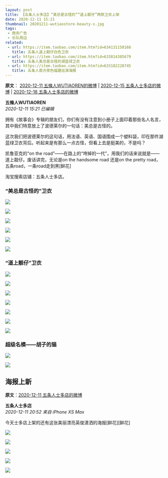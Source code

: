 ```yaml
---
layout: post
title: 【五条人士多店】“美总是古怪的”“道上靓仔”两款卫衣上架
date: 2020-12-11 15:21
thumbnail: 20201211-wutiaostore-beauty-s.jpg
tags:
 - 商务广告
 - 乐队周边
related:
 - url: https://item.taobao.com/item.htm?id=634131158168
   title: 五条人道上靓仔白色卫衣
 - url: https://item.taobao.com/item.htm?id=633814385679
   title: 五条人美总是古怪的湖蓝绿卫衣
 - url: https://item.taobao.com/item.htm?id=633182228745
   title: 五条人南方夜色福建巡演海报
---
```


**原文**： [2020-12-11 五條人WUTIAOREN的微博](https://weibo.com/1767922590/JxYln7PGf) \| [2020-12-15 五条人士多店的微博](https://weibo.com/7493731962/JyCbFjTdF) \| [2020-12-18 五条人士多店的微博](https://weibo.com/7493731962/Jz5bd952Z)

**五條人WUTIAOREN**  
*2020-12-11 15:21 已编辑*

拥有《故事会》专辑的朋友们，你们有没有注意到小册子上面印着那些名人名言，其中我们特意放上了波德莱尔的一句话：美总是古怪的。

这次我们把波德莱尔的这句话，用法语、英语、国语围成一个塑料袋，印在那件湖蓝绿卫衣背后。听起来是有那么一点古怪，但看上去是挺美的，不是吗？

凯鲁亚克的“on the road”——在路上的“垮掉的一代”，用我们的话来说就是——道上靓仔。废话讲完，无论是on the handsome road 还是on the pretty road，五条road，一条road走到黑[鲜花]

淘宝搜索店铺：五条人士多店。

### “美总是古怪的”卫衣

![](https://wx2.sinaimg.cn/mw1024/005PjUkDly1gnf2nlhvmxj30rs0jyn9j.jpg)

![](https://img.alicdn.com/imgextra/i3/2208814128848/O1CN01zR7qGj2FER27QXlmK_!!2208814128848.jpg)

![](https://img.alicdn.com/imgextra/i1/2208814128848/O1CN013y1An32FER27EPamK_!!2208814128848.jpg)

![](https://img.alicdn.com/imgextra/i4/2208814128848/O1CN01MQrQa12FER27ENyyn_!!2208814128848.jpg)

![](https://img.alicdn.com/imgextra/i1/2208814128848/O1CN01akI0c72FER26aj7H4_!!2208814128848.jpg)

![](https://img.alicdn.com/imgextra/i1/2208814128848/O1CN01Z5tv7x2FER22idK59_!!2208814128848.jpg)

### “道上靓仔”卫衣

![](https://img.alicdn.com/imgextra/i1/2208814128848/O1CN01dPlzFn2FER269iZty_!!2208814128848.jpg)

![](https://img.alicdn.com/imgextra/i3/2208814128848/O1CN017FpKve2FER269kJzP_!!2208814128848.jpg)

![](https://img.alicdn.com/imgextra/i3/2208814128848/O1CN01TxLtTT2FER2BAu1Oh_!!2208814128848.jpg)

![](https://img.alicdn.com/imgextra/i3/2208814128848/O1CN01GikCgT2FER2C3WcXK_!!2208814128848.jpg)

![](https://wx1.sinaimg.cn/mw1024/008b8W0ygy1glot6dk3vlj30kq0vfqgx.jpg)

![](https://wx3.sinaimg.cn/mw1024/008b8W0ygy1glot6hc9zvj30np0zknbx.jpg)

![](https://img.alicdn.com/imgextra/i4/2208814128848/O1CN01EaPoHG2FER2C3W9Q6_!!2208814128848.jpg)


### 超级名模——胡子的猫

![](https://wx1.sinaimg.cn/mw1024/008b8W0ygy1glsdtai9ctj31hx23hhdt.jpg)

![](http://mmbiz.qpic.cn/mmbiz/TEE21T5ibUlpZVsRA5GQofengZhG0dcljHOgD3J7SjJ7Gtn8z4Bby7ksd46rQloZ3A00vlr9dlhK5ZUKFBziba9g/640?wx_fmt=jpeg&tp=webp&wxfrom=5&wx_lazy=1&wx_co=1)


## 海报上新

**原文**：[2020-12-11 五条人士多店的微博](https://weibo.com/7493731962/Jy0vxcKcM)

**五条人士多店**  
*2020-12-11 20:52 来自 iPhone XS Max*

今天士多店上架的还有这张美丽漂亮英俊潇洒的海报[鲜花][鲜花] 

![](https://img.alicdn.com/imgextra/i4/2208814128848/O1CN01AIdX3a2FER27TFh0m_!!2208814128848.jpg)

![](https://wx1.sinaimg.cn/mw1024/008b8W0ygy1glk7hn59jkj315o15ohdt.jpg)

![](https://img.alicdn.com/imgextra/i1/2208814128848/O1CN01wNN3D42FER20sdYb5_!!2208814128848.jpg)

![](https://img.alicdn.com/imgextra/i4/2208814128848/O1CN01pIaqBy2FER29Nq7y4_!!2208814128848.jpg)

![](https://img.alicdn.com/imgextra/i2/2208814128848/O1CN01J9ix1m2FER1uyp4bW_!!2208814128848.jpg)



